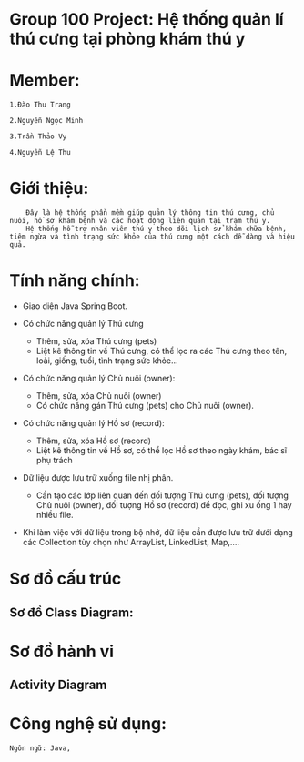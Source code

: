 # Group 100 Project: Hệ thống quản lí thú cưng tại phòng khám thú y 

# Member:

	1.Đào Thu Trang 

	2.Nguyễn Ngọc Minh

	3.Trần Thảo Vy

	4.Nguyễn Lệ Thu

# Giới thiệu:
```
    Đây là hệ thống phần mềm giúp quản lý thông tin thú cưng, chủ nuôi, hồ sơ khám bệnh và các hoạt động liên quan tại trạm thú y. 
    Hệ thống hỗ trợ nhân viên thú y theo dõi lịch sử khám chữa bệnh, tiêm ngừa và tình trạng sức khỏe của thú cưng một cách dễ dàng và hiệu quả.
```

# Tính năng chính:

-	Giao diện Java Spring Boot.
  
-	Có chức năng quản lý Thú cưng
  
	+  Thêm, sửa, xóa Thú cưng (pets)
	+ Liệt kê thông tin về Thú cưng, có thể lọc ra các Thú cưng theo tên, loài, giống, tuổi, tình trạng sức khỏe…

-	Có chức năng quản lý Chủ nuôi (owner):
  
	+  Thêm, sửa, xóa Chủ nuôi (owner)
	+ Có chức năng gán Thú cưng (pets) cho Chủ nuôi (owner).

-	Có chức năng quản lý Hồ sơ (record):
  
	+ Thêm, sửa, xóa Hồ sơ (record)
	+ Liệt kê thông tin về Hồ sơ, có thể lọc Hồ sơ theo ngày khám, bác sĩ phụ trách

-	Dữ liệu được lưu trữ xuống file nhị phân.
  
	+ Cần tạo các lớp liên quan đến đối tượng Thú cưng (pets), đối tượng Chủ nuôi (owner), đối tượng Hồ sơ (record) để đọc, ghi xu ống 1 hay nhiều file.

-	Khi làm việc với dữ liệu trong bộ nhớ, dữ liệu cần được lưu trữ dưới dạng các Collection tùy chọn như ArrayList, LinkedList, Map,….

# Sơ đồ cấu trúc
## Sơ đồ Class Diagram:

# Sơ đồ hành vi

## Activity Diagram


# Công nghệ sử dụng:
    Ngôn ngữ: Java,

